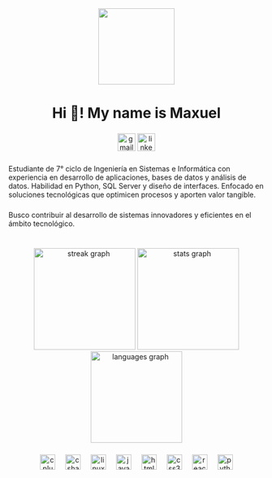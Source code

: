 <div align="center">
  <img height="150" src="https://media.tenor.com/YUzRkMOL-3EAAAAM/programming-computer-frog.gif"  />
</div>

###

<h1 align="center">Hi 👋! My name is Maxuel</h1>

###

<div align="center">
  <img src="https://img.shields.io/static/v1?message=Gmail&logo=gmail&label=&color=D14836&logoColor=white&labelColor=&style=for-the-badge" height="35" alt="gmail logo"  />
  <img src="https://img.shields.io/static/v1?message=LinkedIn&logo=linkedin&label=&color=0077B5&logoColor=white&labelColor=&style=for-the-badge" height="35" alt="linkedin logo"  />
</div>

###

<p align="left">Estudiante de 7° ciclo de Ingeniería en Sistemas e Informática con experiencia en desarrollo de aplicaciones, bases de datos y análisis de datos. Habilidad en Python, SQL Server y diseño de interfaces. Enfocado en soluciones tecnológicas que optimicen procesos y aporten valor tangible.</p>

###

<p align="left">Busco contribuir al desarrollo de sistemas innovadores y eficientes en el ámbito tecnológico.</p>

###

<br clear="both">

<div align="center">
  <img src="https://streak-stats.demolab.com?user=UmbraFlare-code&locale=es&mode=weekly&theme=tokyonight&hide_border=true&border_radius=5" height="200" alt="streak graph"  />
  <img src="https://github-readme-stats.vercel.app/api?username=UmbraFlare-code&hide_title=false&hide_rank=true&show_icons=true&include_all_commits=true&count_private=true&disable_animations=false&theme=tokyonight&locale=es&hide_border=true" height="200" alt="stats graph"  />
  <img src="https://github-readme-stats.vercel.app/api/top-langs?username=UmbraFlare-code&locale=es&hide_title=false&layout=compact&card_width=320&langs_count=5&theme=tokyonight&hide_border=true" height="180" alt="languages graph"  />
</div>

###

<div align="center">
  <img src="https://cdn.jsdelivr.net/gh/devicons/devicon/icons/cplusplus/cplusplus-original.svg" height="30" alt="cplusplus logo"  />
  <img width="12" />
  <img src="https://cdn.jsdelivr.net/gh/devicons/devicon/icons/csharp/csharp-original.svg" height="30" alt="csharp logo"  />
  <img width="12" />
  <img src="https://cdn.jsdelivr.net/gh/devicons/devicon/icons/linux/linux-original.svg" height="30" alt="linux logo"  />
  <img width="12" />
  <img src="https://cdn.jsdelivr.net/gh/devicons/devicon/icons/javascript/javascript-original.svg" height="30" alt="javascript logo"  />
  <img width="12" />
  <img src="https://cdn.jsdelivr.net/gh/devicons/devicon/icons/html5/html5-original.svg" height="30" alt="html5 logo"  />
  <img width="12" />
  <img src="https://cdn.jsdelivr.net/gh/devicons/devicon/icons/css3/css3-original.svg" height="30" alt="css3 logo"  />
  <img width="12" />
  <img src="https://cdn.jsdelivr.net/gh/devicons/devicon/icons/react/react-original.svg" height="30" alt="react logo"  />
  <img width="12" />
  <img src="https://cdn.jsdelivr.net/gh/devicons/devicon/icons/python/python-original.svg" height="30" alt="python logo"  />
</div>

###

